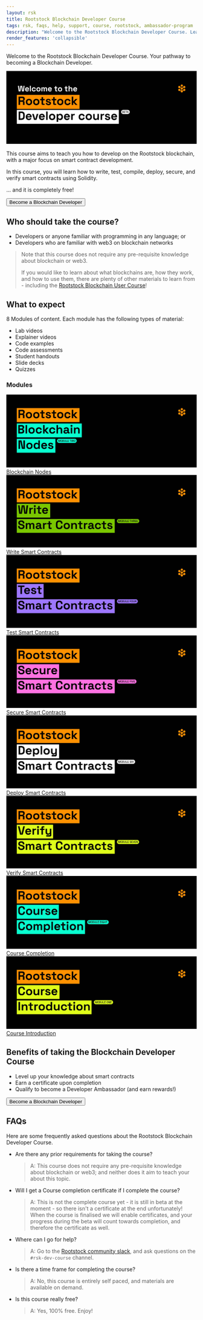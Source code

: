 ```yaml
---
layout: rsk
title: Rootstock Blockchain Developer Course
tags: rsk, faqs, help, support, course, rootstock, ambassador-program
description: "Welcome to the Rootstock Blockchain Developer Course. Learn how to write, test, secure, deploy and verify smart contracts on the Rootstock blockchain network."
render_features: 'collapsible'
---
```


Welcome to the Rootstock Blockchain Developer Course.
Your pathway to becoming a Blockchain Developer.

![blockchain-developer-banner](/assets/img/courses/welcome.jpg)

This course aims to teach you how to develop on the Rootstock blockchain, with a major focus on smart contract development.

In this course, you will learn how to write, test, compile, deploy, secure, and verify smart contracts using Solidity.

... and it is completely free!

<button src="https://rsk.thinkific.com/courses/blockchain-developer/" class="orange-button">Become a Blockchain Developer</button>

## Who should take the course?

* Developers or anyone familiar with programming in any language; or
* Developers who are familiar with web3 on blockchain networks

> Note that this course does not require any pre-requisite knowledge about blockchain or web3.
>
> If you would like to learn about what blockchains are, how they work, and how to use them, there are plenty of other materials to learn from - including the [Rootstock Blockchain User Course](https://rsk.thinkific.com/courses/blockchain-user)!

## What to expect

8 Modules of content.
Each module has the following types of material:

* Lab videos
* Explainer videos
* Code examples
* Code assessments
* Student handouts
* Slide decks
* Quizzes

### Modules

<div class="owl-carousel owl-theme">
   <div class="item">
      <a href="https://rsk.thinkific.com/courses/blockchain-developer/" target="blank">
      <img src="/assets/img/courses/modules/modules-course-02.jpg" alt="moduleTwo">
      <a class="module-name" href="https://rsk.thinkific.com/courses/blockchain-developer/" target="blank">Blockchain Nodes</a>
      </a>
   </div>
   <div class="item">
      <a href="https://rsk.thinkific.com/courses/blockchain-developer/" target="blank">
      <img src="/assets/img/courses/modules/modules-course-03.jpg" alt="moduleThree">
      <a class="module-name" href="https://rsk.thinkific.com/courses/blockchain-developer/" target="blank">Write Smart Contracts</a>
      </a>
   </div>
   <div class="item">
      <a href="https://rsk.thinkific.com/courses/blockchain-developer/" target="blank">
      <img src="/assets/img/courses/modules/modules-course-04.jpg" alt="moduleFour">
      <a class="module-name" href="https://rsk.thinkific.com/courses/blockchain-developer/" target="blank">Test Smart Contracts</a>
      </a>
   </div>
   <div class="item">
      <a href="https://rsk.thinkific.com/courses/blockchain-developer/" target="blank">
      <img src="/assets/img/courses/modules/modules-course-05.jpg" alt="moduleFive">
      <a class="module-name" href="https://rsk.thinkific.com/courses/blockchain-developer/" target="blank">Secure Smart Contracts</a>
      </a>
   </div>
   <div class="item">
      <a href="https://rsk.thinkific.com/courses/blockchain-developer/" target="blank">
      <img src="/assets/img/courses/modules/modules-course-06.jpg" alt="moduleSix">
      <a class="module-name" href="https://rsk.thinkific.com/courses/blockchain-developer/" target="blank">Deploy Smart Contracts</a>
      </a>
   </div>
   <div class="item">
      <a href="https://rsk.thinkific.com/courses/blockchain-developer/" target="blank">
      <img src="/assets/img/courses/modules/modules-course-07.jpg" alt="moduleSeven">
      <a class="module-name" href="https://rsk.thinkific.com/courses/blockchain-developer/" target="blank">Verify Smart Contracts</a>
      </a>
   </div>
   <div class="item">
      <a href="https://rsk.thinkific.com/courses/blockchain-developer/" target="blank">
      <img src="/assets/img/courses/modules/modules-course-08.jpg" alt="moduleEight">
      <a class="module-name" href="https://rsk.thinkific.com/courses/blockchain-developer/" target="blank">Course Completion</a>
      </a>
   </div>
   <div class="item">
      <a href="https://rsk.thinkific.com/courses/blockchain-developer/" target="blank">
      <img src="/assets/img/courses/modules/modules-course-01.jpg" alt="moduleOne">
      <a class="module-name" href="https://rsk.thinkific.com/courses/blockchain-developer/" target="blank">Course Introduction</a>
      </a>
   </div>
</div>

## Benefits of taking the Blockchain Developer Course

* Level up your knowledge about smart contracts
* Earn a certificate upon completion
* Qualify to become a Developer Ambassador (and earn rewards!)

<button src="https://rsk.thinkific.com/courses/blockchain-developer/" class="orange-button">Become a Blockchain Developer</button>

## FAQs

Here are some frequently asked questions about the
Rootstock Blockchain Developer Course.

[](#top "collapsible")
- Are there any prior requirements for taking the course?
  > A: This course does not require any pre-requisite knowledge
  > about blockchain or web3;
  > and neither does it aim to teach your about this topic.
- Will I get a Course completion certificate if I complete the course?
  > A:
  > This is not the complete course yet - it is still in beta at the moment -
  > so there isn't a certificate at the end unfortunately!
  > When the course is finalised we will enable certificates,
  > and your progress during the beta will count towards completion,
  > and therefore the certificate as well.
- Where can I go for help?
  > A:
  > Go to the [Rootstock community slack](https://rsk.co/slack),
  > and ask questions on the `#rsk-dev-course` channel.
- Is there a time frame for completing the course?
  > A:
  > No, this course is entirely self paced,
  > and materials are available on demand.
- Is this course really free?
  > A:
  > Yes, 100% free. Enjoy!
